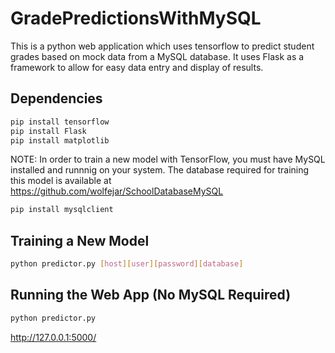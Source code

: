 # GradePredictionsWithMySQL  
This is a python web application which uses tensorflow to predict student grades based on mock data from a MySQL database.
It uses Flask as a framework to allow for easy data entry and display of results.

## Dependencies
```bash
pip install tensorflow  
pip install Flask  
pip install matplotlib
```
NOTE: In order to train a new model with TensorFlow, you must have MySQL installed and runnnig on your system. The database required for training this model is available at
https://github.com/wolfejar/SchoolDatabaseMySQL

```bash
pip install mysqlclient
```

## Training a New Model

```bash
python predictor.py [host][user][password][database]
```

## Running the Web App (No MySQL Required)

```bash
python predictor.py
```

http://127.0.0.1:5000/
